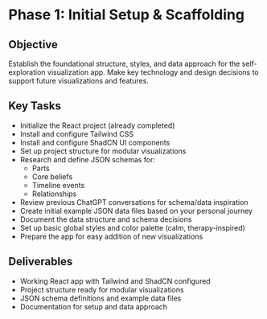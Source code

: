 # Phase 1: Initial Setup & Scaffolding

## Objective

Establish the foundational structure, styles, and data approach for the self-exploration visualization app. Make key technology and design decisions to support future visualizations and features.

## Key Tasks

- Initialize the React project (already completed)
- Install and configure Tailwind CSS
- Install and configure ShadCN UI components
- Set up project structure for modular visualizations
- Research and define JSON schemas for:
  - Parts
  - Core beliefs
  - Timeline events
  - Relationships
- Review previous ChatGPT conversations for schema/data inspiration
- Create initial example JSON data files based on your personal journey
- Document the data structure and schema decisions
- Set up basic global styles and color palette (calm, therapy-inspired)
- Prepare the app for easy addition of new visualizations

## Deliverables

- Working React app with Tailwind and ShadCN configured
- Project structure ready for modular visualizations
- JSON schema definitions and example data files
- Documentation for setup and data approach
